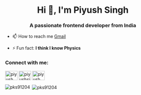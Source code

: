 <h1 align="center">Hi 👋, I'm Piyush Singh</h1>
<h3 align="center">A passionate frontend developer from India</h3>

- 📫 How to reach me [Gmail](mailto:pksx9120@gmail.com)

- ⚡ Fun fact: **I think I know Physics**

<h3 align="left">Connect with me:</h3>
<p align="left">
<a href="https://fb.com/piyush singh" target="blank"><img align="center" src="https://raw.githubusercontent.com/rahuldkjain/github-profile-readme-generator/master/src/images/icons/Social/facebook.svg" alt="piyush singh" height="30" width="40" /></a>
<a href="https://instagram.com/piyushsingh9120" target="blank"><img align="center" src="https://raw.githubusercontent.com/rahuldkjain/github-profile-readme-generator/master/src/images/icons/Social/instagram.svg" alt="piyushsingh9120" height="30" width="40" /></a>
<a href="https://www.youtube.com/c/piyush singh" target="blank"><img align="center" src="https://raw.githubusercontent.com/rahuldkjain/github-profile-readme-generator/master/src/images/icons/Social/youtube.svg" alt="piyush singh" height="30" width="40" /></a>
</p>

<p><img align="left" src="https://github-readme-stats.vercel.app/api/top-langs?username=pks91204&show_icons=true&locale=en&layout=compact" alt="pks91204" /></p>

<p>&nbsp;<img align="center" src="https://github-readme-stats.vercel.app/api?username=pks91204&show_icons=true&locale=en" alt="pks91204" /></p>
